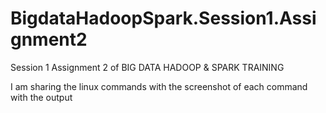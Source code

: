 # BigdataHadoopSpark.Session1.Assignment2
Session 1 Assignment 2 of BIG DATA HADOOP &amp; SPARK TRAINING

I am sharing the linux commands with the screenshot of each
command with the output
